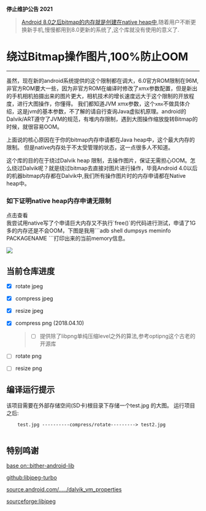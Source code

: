 
**停止维护公告 2021**

> [Android 8.0之后bitmap的内存就是创建在native heap中](https://developer.android.com/topic/performance/graphics/manage-memory),随着用户不断更换新手机,慢慢都用到8.0更新的系统了,这个库就没有使用的意义了.

# 绕过Bitmap操作图片,100%防止OOM 

------------------
虽然，现在新的android系统提供的这个限制都在调大，6.0官方ROM限制在96M,非官方ROM要大一些，因为非官方ROM在编译时修改了xmx参数配置，但是新出的手机相机拍摄出来的图片更大，相机技术的增长速度远大于这个限制的开放程度，进行大图操作，你懂得。
我们都知道JVM xmx参数，这个`xmx`不做具体介绍，这是jvm的基本参数，不了解的请自行查询Java虚拟机原理。android的Dalvik/ART遵守了JVM的规范，有堆内存限制，遇到大图操作缩放旋转Bitmap的时候，就很容易OOM。

上面说的核心原因在于你的bitmap内存申请都在Java heap中，这个最大内存的限制。
但是native内存处于不太受管理的状态，这一点很多人不知道。


这个库的目的在于绕过Dalvik heap 限制，去操作图片，保证无需担心OOM。怎么绕过Dalvik呢？就是绕过bitmap去直接对图片进行操作，毕竟Android 4.0以后的机器bitmap内存都在Dalvik中,我们所有操作图片时的内存申请都在Native heap中。


### 如下证明native heap内存申请无限制 

<summary>点击查看</summary>
我尝试用native写了个申请巨大内存又不执行`free()`的代码进行测试，申请了1G多的内存还是不会OOM，下图是我用```adb shell dumpsys meminfo PACKAGENAME ```打印出来的当前memory信息。

![](https://github.com/weizongwei5/my_blog_datasave/raw/62e952490c7fc3ef1f478c52985d4686331d17e0/img/native_memory_show.png)
</details>

## 当前仓库进度

- [x] rotate  jpeg
- [x] compress jpeg
- [x]  resize jpeg

- [x] compress  png          (2018.04.10)  
    > - [ ] 提供除了libpng单纯压缩level之外的算法,参考optipng这个古老的开源库
- [ ]  rotate  png
- [ ]  resize png

## 编译运行提示
该项目需要在外部存储空间(SD卡)根目录下存储一个test.jpg 的大图。
运行项目之后:
```
    test.jpg ----------compress/rotate---------> test2.jpg
      
```

特别鸣谢
------------------------------

[base on::bither-android-lib](https://github.com/bither/bither-android-lib)


[github:libjpeg-turbo](https://github.com/libjpeg-turbo/libjpeg-turbo)


[source.android.com/...../dalvik_vm_properties](https://source.android.com/devices/tech/dalvik/configure?hl=zh-cn#dalvik_vm_properties)

[sourceforge:libjpeg](http://libjpeg.sourceforge.net/)



